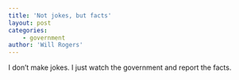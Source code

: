 ```yaml
---
title: 'Not jokes, but facts'
layout: post
categories:
    - government
author: 'Will Rogers'
---
```


I don’t make jokes. I just watch the government and report the facts.